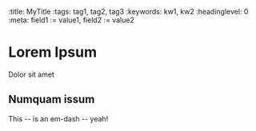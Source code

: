 :title:           MyTitle
:tags:            tag1, tag2, tag3
:keywords:        kw1, kw2
:headinglevel:    0
:meta:            field1 := value1, field2 := value2

# Lorem Ipsum

Dolor sit amet

## Numquam issum

This -- is an em-dash -- yeah!

